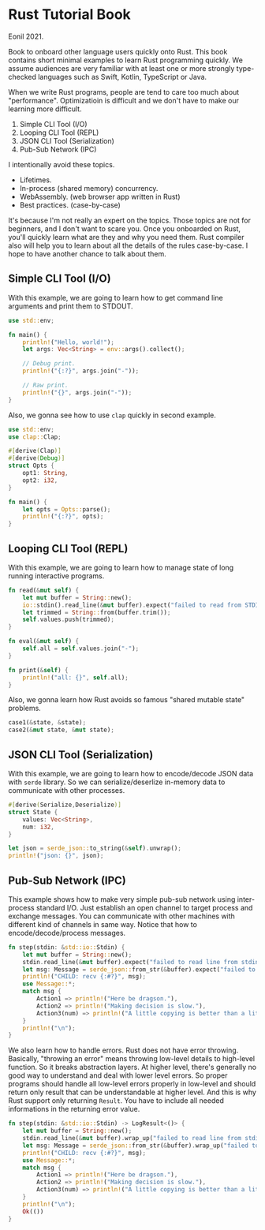 Rust Tutorial Book
==============
Eonil 2021.

Book to onboard other language users quickly onto Rust.
This book contains short minimal examples to learn Rust programming quickly.
We assume audiences are very familiar with at least one or more 
strongly type-checked languages such as Swift, Kotlin, TypeScript or Java.

When we write Rust programs, people are tend to care too much about "performance".
Optimizatioin is difficult and we don't have to make our learning more difficult.

1. Simple CLI Tool (I/O)
1. Looping CLI Tool (REPL)
1. JSON CLI Tool (Serialization)
1. Pub-Sub Network (IPC)

I intentionally avoid these topics.

- Lifetimes.
- In-process (shared memory) concurrency.
- WebAssembly. (web browser app written in Rust)
- Best practices. (case-by-case)

It's because I'm not really an expert on the topics.
Those topics are not for beginners, and I don't want to scare you.
Once you onboarded on Rust, you'll quickly learn what are they and why you need them.
Rust compiler also will help you to learn about all the details of the rules case-by-case.
I hope to have another chance to talk about them.



Simple CLI Tool (I/O)
---------------------------------------
With this example, we are going to learn how to get command line arguments and print them to STDOUT.

````rust
use std::env;

fn main() {
    println!("Hello, world!");
    let args: Vec<String> = env::args().collect();

    // Debug print.
    println!("{:?}", args.join("-"));

    // Raw print.
    println!("{}", args.join("-"));
}
````

Also, we gonna see how to use `clap` quickly in second example.

````rust
use std::env;
use clap::Clap;

#[derive(Clap)]
#[derive(Debug)]
struct Opts {
    opt1: String,
    opt2: i32,
}

fn main() {
    let opts = Opts::parse();
    println!("{:?}", opts);
}
````



Looping CLI Tool (REPL)
-----------------------------
With this example, we are going to learn how to manage state of long running interactive programs.

````rust
fn read(&mut self) {
    let mut buffer = String::new();
    io::stdin().read_line(&mut buffer).expect("failed to read from STDIN.");
    let trimmed = String::from(buffer.trim());
    self.values.push(trimmed);
}

fn eval(&mut self) {
    self.all = self.values.join("-");
}

fn print(&self) {
    println!("all: {}", self.all);
}
````

Also, we gonna learn how Rust avoids so famous "shared mutable state" problems.

````rust
case1(&state, &state);
case2(&mut state, &mut state);
````



JSON CLI Tool (Serialization)
--------------------------------------------------
With this example, we are going to learn how to encode/decode JSON data with `serde` library.
So we can serialize/deserlize in-memory data to communicate with other processes. 

````rust
#[derive(Serialize,Deserialize)]
struct State {
    values: Vec<String>,
    num: i32,
}

let json = serde_json::to_string(&self).unwrap();
println!("json: {}", json);
````



Pub-Sub Network (IPC)
---------------------
This example shows how to make very simple pub-sub network using inter-process standard I/O.
Just establish an open channel to target process and exchange messages.
You can communicate with other machines with different kind of channels in same way.
Notice that how to encode/decode/process messages.

````rust
fn step(stdin: &std::io::Stdin) {
    let mut buffer = String::new();
    stdin.read_line(&mut buffer).expect("failed to read line from stdin.");
    let msg: Message = serde_json::from_str(&buffer).expect("failed to decode command.");
    println!("CHILD: recv {:#?}", msg);
    use Message::*;
    match msg {
        Action1 => println!("Here be dragson."),
        Action2 => println!("Making decision is slow."),
        Action3(num) => println!("A little copying is better than a little dependency. ({})", num),
    }
    println!("\n");
}
````

We also learn how to handle errors.
Rust does not have error throwing. Basically, "throwing an error" means throwing low-level details
to high-level function. So it breaks abstraction layers. 
At higher level, there's generally no good way to understand and deal with lower level errors. 
So proper programs should handle all low-level errors properly in low-level
and should return only result that can be understandable at higher level. 
And this is why Rust support only returning `Result`.
You have to include all needed informations in the returning error value. 

````rust
fn step(stdin: &std::io::Stdin) -> LogResult<()> {
    let mut buffer = String::new();
    stdin.read_line(&mut buffer).wrap_up("failed to read line from stdin.")?;
    let msg: Message = serde_json::from_str(&buffer).wrap_up("failed to decode command.")?;
    println!("CHILD: recv {:#?}", msg);
    use Message::*;
    match msg {
        Action1 => println!("Here be dragson."),
        Action2 => println!("Making decision is slow."),
        Action3(num) => println!("A little copying is better than a little dependency. ({})", num),
    }
    println!("\n");
    Ok(())
}
````











